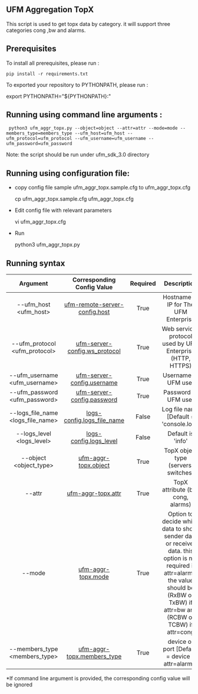UFM Aggregation TopX
--------------------------------------------------------


This script is used to get topx data by category. it will support three categories cong ,bw and alarms.


Prerequisites
--------------------------------------------------------

To install all prerequisites, please run :

    pip install -r requirements.txt

To exported your repository to PYTHONPATH, please run :

   export PYTHONPATH="${PYTHONPATH}:<your ufm_sdk_cookbook path>"


Running using command line arguments :
--------------------------------------------------------
     python3 ufm_aggr_topx.py --object=object --attr=attr --mode=mode --members_type=members_type --ufm_host=ufm_host --ufm_protocol=ufm_protocol --ufm_username=ufm_username --ufm_password=ufm_password

Note: the script should be run under ufm_sdk_3.0 directory


Running using configuration file:
--------------------------------------------------------
- copy config file sample ufm_aggr_topx.sample.cfg to ufm_aggr_topx.cfg


    cp ufm_aggr_topx.sample.cfg ufm_aggr_topx.cfg

- Edit config file with relevant parameters


    vi ufm_aggr_topx.cfg

- Run


    python3 ufm_aggr_topx.py


 Running syntax
--------------------------------------------------------

| Argument | Corresponding Config Value | Required | Description |
| :---: | :---: |:---: |:---: |
| --ufm_host <ufm_host> | [ufm-remote-server-config.host](../../conf/ufm-sdk.sample.cfg#L2) | True | Hostname or IP for The UFM Enterprise
| --ufm_protocol <ufm_protocol> | [ufm-server-config.ws_protocol](../../conf/ufm-sdk.sample.cfg#L4) | True | Web services protocol used by UFM Enterprise (HTTP, HTTPS)
| --ufm_username <ufm_username> | [ufm-server-config.username](../../conf/ufm-sdk.sample.cfg#L6) | True | Username of UFM user
| --ufm_password <ufm_password> | [ufm-server-config.password](../../conf/ufm-sdk.sample.cfg#L7) | True | Password of UFM user
| --logs_file_name <logs_file_name> | [logs-config.logs_file_name](../../conf/ufm-sdk.sample.cfg#L11) | False | Log file name [Default = 'console.log']
| --logs_level <logs_level> | [logs-config.logs_level](../../conf/ufm-sdk.sample.cfg#L14) | False | Default is 'info'
| --object <object_type> | [ufm-aggr-topx.object](ufm_aggr_topx.sample.cfg#L2) | True | TopX object type (servers, switches)
| --attr <attr> | [ufm-aggr-topx.attr](ufm_aggr_topx.sample.cfg#L3) | True | TopX attribute (bw, cong, alarms)
| --mode <mode> | [ufm-aggr-topx.mode](ufm_aggr_topx.sample.cfg#L4) | True | Option to decide which data to show, sender data or receiver data. this option is not required if attr=alarms. the value should be (RxBW or TxBW) if attr=bw and (RCBW or TCBW) if attr=cong
| --members_type <members_type> | [ufm-aggr-topx.members_type](ufm_aggr_topx.sample.cfg#L5) | True | device or port [Default = device if attr=alarms]


*If command line argument is provided, the corresponding config value will be ignored
